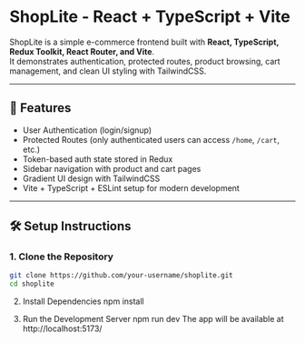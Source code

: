 # ShopLite - React + TypeScript + Vite

ShopLite is a simple e-commerce frontend built with **React, TypeScript, Redux Toolkit, React Router, and Vite**.  
It demonstrates authentication, protected routes, product browsing, cart management, and clean UI styling with TailwindCSS.

---

## 🚀 Features

- User Authentication (login/signup)
- Protected Routes (only authenticated users can access `/home`, `/cart`, etc.)
- Token-based auth state stored in Redux
- Sidebar navigation with product and cart pages
- Gradient UI design with TailwindCSS
- Vite + TypeScript + ESLint setup for modern development

---

## 🛠️ Setup Instructions

### 1. Clone the Repository

```bash
git clone https://github.com/your-username/shoplite.git
cd shoplite

```

2. Install Dependencies
   npm install

3. Run the Development Server
   npm run dev
   The app will be available at http://localhost:5173/
